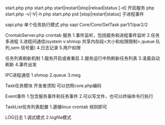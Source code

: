 start.php
	php start.php start|restart|stop|reload|status [-d] 开启服务
	php start.php -v|-V|-h
	php start.php pid [stop|restart|status] 子进程事件

sapi.php
	单个任务执行模式
	php sapi Core/Core/GetTask par1/1/par2/2

CrontabServer.php
	crontab 服务
	1.事件监听，包括服务和进程事件监听
    2.任务多进程
    3.进程间通信(system v:shmop 共享内存段<大小和权限限制>,queue 队列,sem 信号量)
    4.日志记录
    5.用户权限

任务列表刷新机制
	1.服务开启或者重启
	2.服务运行中热刷新任务列表
	3.凌晨自动刷新
	4.事件出发

IPC进程通信
	1.shmop
	2.queue
	3.meg

Task任务模块
	开发者须知
	可以仿照core.php编码

Event事件
	1.包含服务事件和任务事件
	2.可以写文件，也可以终端命令行执行

TaskList任务列表配置
	1.遵循linux crontab 规则即可

LOG日志
	1.调式模式
	2.logfile模式
